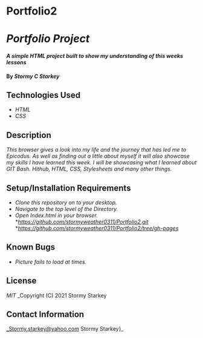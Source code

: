# Portfolio2
# _Portfolio Project_

#### _A simple HTML project built to show my understanding of this weeks lessons_

#### By _**Stormy C Starkey**_

## Technologies Used

* _HTML_
* _CSS_

## Description

_This browser gives a look into my life and the journey that has led me to Epicodus. As well as finding out a little about myself it will also showcase my skills I have learned this week. I will be showcasing what I learned about GIT Bash. Hithub, HTML, CSS, Stylesheets and many other things._

## Setup/Installation Requirements

* _Clone this repository on to your desktop._
* _Navigate to the top level of the Directory._
* _Open Index.html in your browser._
*_https://github.com/stormyweather0311/Portfolio2.git_
*_https://github.com/stormyweather0311/Portfolio2/tree/gh-pages_



## Known Bugs

* _Picture fails to load at times._

## License

_MIT_
_Copyright (C) 2021 Stormy Starkey

## Contact Information

_Stormy.starkey@yahoo.com Stormy Starkey}_
